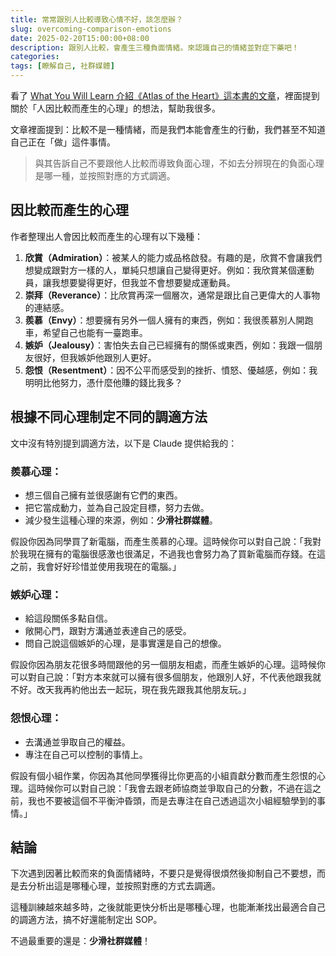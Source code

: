 ```yaml
---
title: 常常跟別人比較導致心情不好，該怎麼辦？
slug: overcoming-comparison-emotions
date: 2025-02-20T15:00:00+08:00
description: 跟別人比較，會產生三種負面情緒。來認識自己的情緒並對症下藥吧！
categories:
tags: [瞭解自己, 社群媒體]
---
```


看了 [What You Will Learn 介紹《Atlas of the Heart》這本書的文章](https://www.whatyouwilllearn.com/book/atlas-of-the-heart-brene-brown/)，裡面提到關於「人因比較而產生的心理」的想法，幫助我很多。

文章裡面提到：比較不是一種情緒，而是我們本能會產生的行動，我們甚至不知道自己正在「做」這件事情。

> 與其告訴自己不要跟他人比較而導致負面心理，不如去分辨現在的負面心理是哪一種，並按照對應的方式調適。

## 因比較而產生的心理

作者整理出人會因比較而產生的心理有以下幾種：

1. **欣賞（Admiration）**：被某人的能力或品格啟發。有趣的是，欣賞不會讓我們想變成跟對方一樣的人，單純只想讓自己變得更好。例如：我欣賞某個運動員，讓我想要變得更好，但我並不會想要變成運動員。
2. **崇拜（Reverance）**：比欣賞再深一個層次，通常是跟比自己更偉大的人事物的連結感。
3. **羨慕（Envy）**：想要擁有另外一個人擁有的東西，例如：我很羨慕別人開跑車，希望自己也能有一臺跑車。
4. **嫉妒（Jealousy）**：害怕失去自己已經擁有的關係或東西，例如：我跟一個朋友很好，但我嫉妒他跟別人更好。
5. **怨恨（Resentment）**：因不公平而感受到的挫折、憤怒、優越感，例如：我明明比他努力，憑什麼他賺的錢比我多？

## 根據不同心理制定不同的調適方法

文中沒有特別提到調適方法，以下是 Claude 提供給我的：

### 羨慕心理：

- 想三個自己擁有並很感謝有它們的東西。
- 把它當成動力，並為自己設定目標，努力去做。
- 減少發生這種心理的來源，例如：**少滑社群媒體**。

假設你因為同學買了新電腦，而產生羨慕的心理。這時候你可以對自己說：「我對於我現在擁有的電腦很感激也很滿足，不過我也會努力為了買新電腦而存錢。在這之前，我會好好珍惜並使用我現在的電腦。」

### 嫉妒心理：

- 給這段關係多點自信。
- 敞開心門，跟對方溝通並表達自己的感受。
- 問自己說這個嫉妒的心理，是事實還是自己的想像。

假設你因為朋友花很多時間跟他的另一個朋友相處，而產生嫉妒的心理。這時候你可以對自己說：「對方本來就可以擁有很多個朋友，他跟別人好，不代表他跟我就不好。改天我再約他出去一起玩，現在我先跟我其他朋友玩。」

### 怨恨心理：

- 去溝通並爭取自己的權益。
- 專注在自己可以控制的事情上。

假設有個小組作業，你因為其他同學獲得比你更高的小組貢獻分數而產生怨恨的心理。這時候你可以對自己說：「我會去跟老師協商並爭取自己的分數，不過在這之前，我也不要被這個不平衡沖昏頭，而是去專注在自己透過這次小組經驗學到的事情。」

## 結論

下次遇到因著比較而來的負面情緒時，不要只是覺得很煩然後抑制自己不要想，而是去分析出這是哪種心理，並按照對應的方式去調適。

這種訓練越來越多時，之後就能更快分析出是哪種心理，也能漸漸找出最適合自己的調適方法，搞不好還能制定出 SOP。

不過最重要的還是：**少滑社群媒體**！
